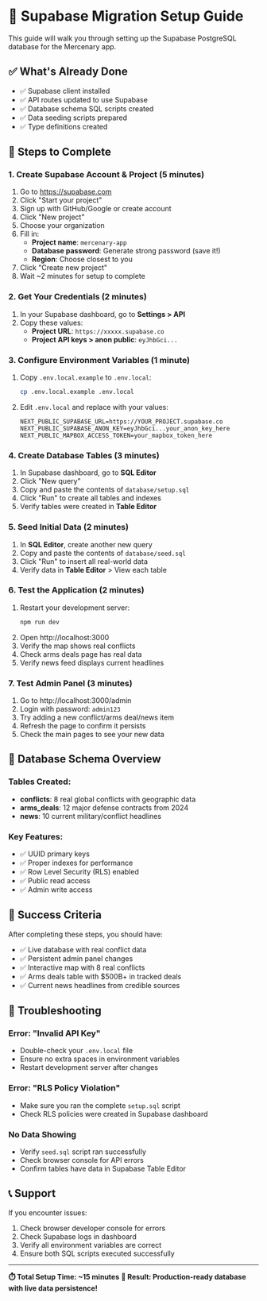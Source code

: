 # 🏦 Supabase Migration Setup Guide

This guide will walk you through setting up the Supabase PostgreSQL database for the Mercenary app.

## ✅ **What's Already Done**
- ✅ Supabase client installed
- ✅ API routes updated to use Supabase
- ✅ Database schema SQL scripts created
- ✅ Data seeding scripts prepared
- ✅ Type definitions created

## 🚀 **Steps to Complete**

### 1. Create Supabase Account & Project (5 minutes)
1. Go to https://supabase.com
2. Click "Start your project" 
3. Sign up with GitHub/Google or create account
4. Click "New project"
5. Choose your organization
6. Fill in:
   - **Project name**: `mercenary-app`
   - **Database password**: Generate strong password (save it!)
   - **Region**: Choose closest to you
7. Click "Create new project"
8. Wait ~2 minutes for setup to complete

### 2. Get Your Credentials (2 minutes)
1. In your Supabase dashboard, go to **Settings > API**
2. Copy these values:
   - **Project URL**: `https://xxxxx.supabase.co`
   - **Project API keys > anon public**: `eyJhbGci...`

### 3. Configure Environment Variables (1 minute)
1. Copy `.env.local.example` to `.env.local`:
   ```bash
   cp .env.local.example .env.local
   ```
2. Edit `.env.local` and replace with your values:
   ```
   NEXT_PUBLIC_SUPABASE_URL=https://YOUR_PROJECT.supabase.co
   NEXT_PUBLIC_SUPABASE_ANON_KEY=eyJhbGci...your_anon_key_here
   NEXT_PUBLIC_MAPBOX_ACCESS_TOKEN=your_mapbox_token_here
   ```

### 4. Create Database Tables (3 minutes)
1. In Supabase dashboard, go to **SQL Editor**
2. Click "New query"
3. Copy and paste the contents of `database/setup.sql`
4. Click "Run" to create all tables and indexes
5. Verify tables were created in **Table Editor**

### 5. Seed Initial Data (2 minutes)
1. In **SQL Editor**, create another new query
2. Copy and paste the contents of `database/seed.sql`
3. Click "Run" to insert all real-world data
4. Verify data in **Table Editor** > View each table

### 6. Test the Application (2 minutes)
1. Restart your development server:
   ```bash
   npm run dev
   ```
2. Open http://localhost:3000
3. Verify the map shows real conflicts
4. Check arms deals page has real data
5. Verify news feed displays current headlines

### 7. Test Admin Panel (3 minutes)
1. Go to http://localhost:3000/admin
2. Login with password: `admin123`
3. Try adding a new conflict/arms deal/news item
4. Refresh the page to confirm it persists
5. Check the main pages to see your new data

## 🔧 **Database Schema Overview**

### Tables Created:
- **conflicts**: 8 real global conflicts with geographic data
- **arms_deals**: 12 major defense contracts from 2024
- **news**: 10 current military/conflict headlines

### Key Features:
- ✅ UUID primary keys
- ✅ Proper indexes for performance
- ✅ Row Level Security (RLS) enabled
- ✅ Public read access
- ✅ Admin write access

## 🎯 **Success Criteria**
After completing these steps, you should have:
- ✅ Live database with real conflict data
- ✅ Persistent admin panel changes
- ✅ Interactive map with 8 real conflicts
- ✅ Arms deals table with $500B+ in tracked deals
- ✅ Current news headlines from credible sources

## 🐛 **Troubleshooting**

### Error: "Invalid API Key"
- Double-check your `.env.local` file
- Ensure no extra spaces in environment variables
- Restart development server after changes

### Error: "RLS Policy Violation"
- Make sure you ran the complete `setup.sql` script
- Check RLS policies were created in Supabase dashboard

### No Data Showing
- Verify `seed.sql` script ran successfully
- Check browser console for API errors
- Confirm tables have data in Supabase Table Editor

## 📞 **Support**
If you encounter issues:
1. Check browser developer console for errors
2. Check Supabase logs in dashboard
3. Verify all environment variables are correct
4. Ensure both SQL scripts executed successfully

---

**⏱️ Total Setup Time: ~15 minutes**
**🎉 Result: Production-ready database with live data persistence!**